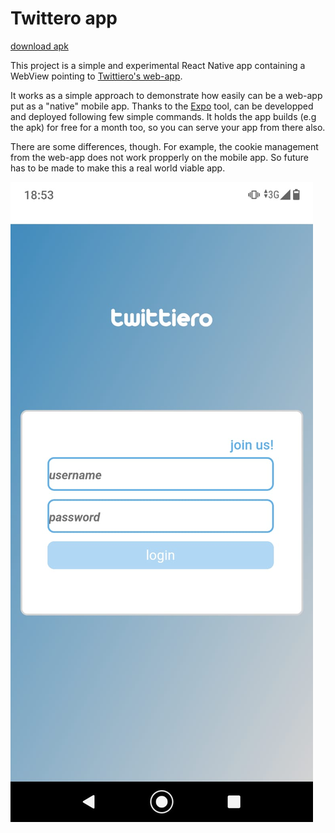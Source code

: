 # Twittero app
[download apk](https://exp-shell-app-assets.s3.us-west-1.amazonaws.com/android/%40enekobi/twittiero-9927571980d44db990f8122f3f81f14b-signed.apk)

This project is a simple and experimental React Native app containing a WebView pointing to [Twittiero's web-app](https://twittiero.netlify.app/). 

It works as a simple approach to demonstrate how easily can be a web-app put as a "native" mobile app. Thanks to the [Expo](https://expo.io/) tool, can be developped and deployed following few simple commands. It holds the app builds (e.g the apk) for free for a month too, so you can serve your app from there also.

There are some differences, though. For example, the cookie management from the web-app does not work propperly on the mobile app. So future has to be made to make this a real world viable app.

![twittiero](twittiero.jpeg)